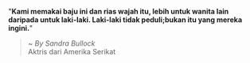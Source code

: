 "**Kami memakai baju ini dan rias wajah itu, lebih untuk wanita lain daripada untuk laki-laki. Laki-laki tidak peduli;bukan itu yang mereka ingini.**"

> ~ _By Sandra Bullock_  
Aktris dari Amerika Serikat
